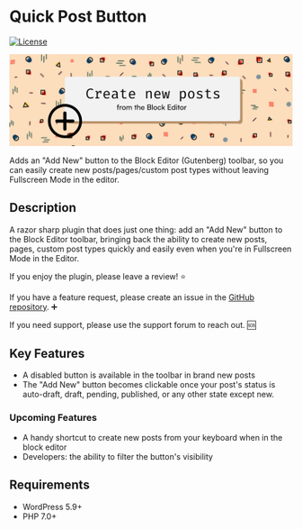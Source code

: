 # Quick Post Button
[![License](https://img.shields.io/badge/license-GPL--2.0%2B-black.svg)](https://github.com/createwithrani/add-new-post/blob/main/license.txt)

![Quick Post Button](https://github.com/createwithrani/add-new-post/blob/main/assets/banner-1544x500.png?raw=true)

Adds an "Add New" button to the Block Editor (Gutenberg) toolbar, so you can easily create new posts/pages/custom post types without leaving Fullscreen Mode in the editor.
## Description

A razor sharp plugin that does just one thing: add an "Add New" button to the Block Editor toolbar, bringing back the ability to create new posts, pages, custom post types quickly and easily even when you're in Fullscreen Mode in the Editor.

If you enjoy the plugin, please leave a review! ⭐

If you have a feature request, please create an issue in the [GitHub repository](https://github.com/createwithrani/add-new-post). ➕

If you need support, please use the support forum to reach out. 🆘

## Key Features

* A disabled button is available in the toolbar in brand new posts
* The "Add New" button becomes clickable once your post's status is auto-draft, draft, pending, published, or any other state except new.

### Upcoming Features

* A handy shortcut to create new posts from your keyboard when in the block editor
* Developers: the ability to filter the button's visibility
## Requirements

- WordPress 5.9+
- PHP 7.0+
